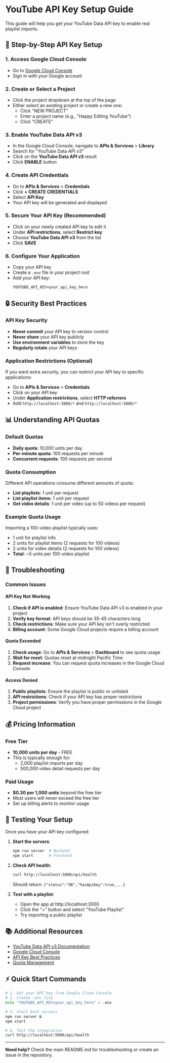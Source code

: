 # YouTube API Key Setup Guide

This guide will help you get your YouTube Data API key to enable real playlist imports.

## 🔑 Step-by-Step API Key Setup

### 1. Access Google Cloud Console
- Go to [Google Cloud Console](https://console.cloud.google.com/)
- Sign in with your Google account

### 2. Create or Select a Project
- Click the project dropdown at the top of the page
- Either select an existing project or create a new one:
  - Click "NEW PROJECT"
  - Enter a project name (e.g., "Happy Editing YouTube")
  - Click "CREATE"

### 3. Enable YouTube Data API v3
- In the Google Cloud Console, navigate to **APIs & Services** > **Library**
- Search for "YouTube Data API v3"
- Click on the **YouTube Data API v3** result
- Click **ENABLE** button

### 4. Create API Credentials
- Go to **APIs & Services** > **Credentials**
- Click **+ CREATE CREDENTIALS**
- Select **API Key**
- Your API key will be generated and displayed

### 5. Secure Your API Key (Recommended)
- Click on your newly created API key to edit it
- Under **API restrictions**, select **Restrict key**
- Choose **YouTube Data API v3** from the list
- Click **SAVE**

### 6. Configure Your Application
- Copy your API key
- Create a `.env` file in your project root
- Add your API key:
  ```
  YOUTUBE_API_KEY=your_api_key_here
  ```

## 🔒 Security Best Practices

### API Key Security
- **Never commit** your API key to version control
- **Never share** your API key publicly
- **Use environment variables** to store the key
- **Regularly rotate** your API keys

### Application Restrictions (Optional)
If you want extra security, you can restrict your API key to specific applications:
- Go to **APIs & Services** > **Credentials**
- Click on your API key
- Under **Application restrictions**, select **HTTP referrers**
- Add `http://localhost:3000/*` and `http://localhost:5000/*`

## 📊 Understanding API Quotas

### Default Quotas
- **Daily quota**: 10,000 units per day
- **Per-minute quota**: 100 requests per minute
- **Concurrent requests**: 100 requests per second

### Quota Consumption
Different API operations consume different amounts of quota:
- **List playlists**: 1 unit per request
- **List playlist items**: 1 unit per request
- **Get video details**: 1 unit per video (up to 50 videos per request)

### Example Quota Usage
Importing a 100-video playlist typically uses:
- 1 unit for playlist info
- 2 units for playlist items (2 requests for 100 videos)
- 2 units for video details (2 requests for 100 videos)
- **Total**: ~5 units per 100-video playlist

## 🚨 Troubleshooting

### Common Issues

#### API Key Not Working
1. **Check if API is enabled**: Ensure YouTube Data API v3 is enabled in your project
2. **Verify key format**: API keys should be 35-45 characters long
3. **Check restrictions**: Make sure your API key isn't overly restricted
4. **Billing account**: Some Google Cloud projects require a billing account

#### Quota Exceeded
1. **Check usage**: Go to **APIs & Services** > **Dashboard** to see quota usage
2. **Wait for reset**: Quotas reset at midnight Pacific Time
3. **Request increase**: You can request quota increases in the Google Cloud Console

#### Access Denied
1. **Public playlists**: Ensure the playlist is public or unlisted
2. **API restrictions**: Check if your API key has proper restrictions
3. **Project permissions**: Verify you have proper permissions in the Google Cloud project

## 💰 Pricing Information

### Free Tier
- **10,000 units per day** - FREE
- This is typically enough for:
  - 2,000 playlist imports per day
  - 500,000 video detail requests per day

### Paid Usage
- **$0.30 per 1,000 units** beyond the free tier
- Most users will never exceed the free tier
- Set up billing alerts to monitor usage

## 🔧 Testing Your Setup

Once you have your API key configured:

1. **Start the servers**:
   ```bash
   npm run server  # Backend
   npm start       # Frontend
   ```

2. **Check API health**:
   ```bash
   curl http://localhost:5000/api/health
   ```
   Should return: `{"status":"OK","hasApiKey":true,...}`

3. **Test with a playlist**:
   - Open the app at http://localhost:3000
   - Click the "+" button and select "YouTube Playlist"
   - Try importing a public playlist

## 📚 Additional Resources

- [YouTube Data API v3 Documentation](https://developers.google.com/youtube/v3)
- [Google Cloud Console](https://console.cloud.google.com/)
- [API Key Best Practices](https://developers.google.com/maps/api-key-best-practices)
- [Quota Management](https://developers.google.com/youtube/v3/getting-started#quota)

## ⚡ Quick Start Commands

```bash
# 1. Get your API key from Google Cloud Console
# 2. Create .env file
echo "YOUTUBE_API_KEY=your_api_key_here" > .env

# 3. Start both servers
npm run server &
npm start

# 4. Test the integration
curl http://localhost:5000/api/health
```

---

**Need help?** Check the main README.md for troubleshooting or create an issue in the repository. 